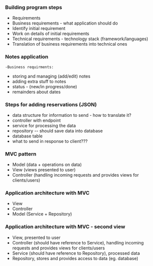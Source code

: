 ### Building program steps
- Requirements
- Business requirements - what application should do
- Identify initial requirement
- Work on details of initial requirements
- Technical requirements -  technology stack (framework/languages)
- Translation of business requirements into technical ones

### Notes application

    -Business requirments:

- storing and managing (add/edit) notes
- adding extra stuff to notes
- status - (new/in progress/done)
- remainders about dates

### Steps for adding reservations (JSON)
- data structure for information to send - how to translate it?
- controller with endpoint
- service for processing the data
- repository -- should save data into database
- database table
- what to send in response to client???

### MVC pattern
- Model (data + operations on data)
- View (views presented to user)
- Controller (handling incoming requests and provides views for clients/users)

### Application architecture with MVC
- View
- Controller
- Model (Service + Repository)

### Application architecture with MVC - second view
- View, presented to user
- Controller (should have reference to Service), handling incoming requests and provides views for clients/users
- Service (should have reference to Repository), processed data
- Repository, stores and provides access to data (eg. database)

